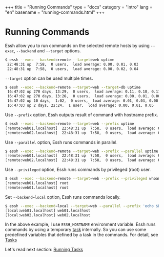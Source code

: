+++
title = "Running Commands"
type = "docs"
category = "intro"
lang = "en"
basename = "running-commands.html"
+++

# Running Commands

Essh allow you to run commands on the selected remote hosts by using `--exec`, `--backend` and `--target` options.

~~~sh
$ essh --exec --backend=remote --target=web uptime
 22:48:31 up  7:58,  0 users,  load average: 0.00, 0.01, 0.03
 22:48:31 up  7:58,  0 users,  load average: 0.00, 0.02, 0.04
~~~

`--target` option can be used multiple times.

~~~sh
$ essh --exec --backend=remote --target=web --target=db uptime
 16:47:02 up 270 days, 13:29,  0 users,  load average: 0.11, 0.18, 0.11
 16:47:02 up 270 days, 13:26,  0 users,  load average: 0.00, 0.01, 0.00
 16:47:02 up 10 days,  1:02,  0 users,  load average: 0.01, 0.03, 0.00
 16:47:03 up 2 days, 22:24,  1 user,  load average: 0.00, 0.01, 0.05
~~~

Use `--prefix` option, Essh outputs result of command with hostname prefix.

~~~sh
$ essh --exec --backend=remote --target=web --prefix uptime
[remote:web01.localhost]  22:48:31 up  7:58,  0 users,  load average: 0.00, 0.01, 0.03
[remote:web02.localhost]  22:48:31 up  7:58,  0 users,  load average: 0.00, 0.02, 0.04
~~~

Use `--parallel` option, Essh runs commands in parallel.

~~~sh
$ essh --exec --backend=remote --target=web --prefix --parallel uptime
[remote:web01.localhost]  22:48:31 up  7:58,  0 users,  load average: 0.00, 0.01, 0.03
[remote:web02.localhost]  22:48:31 up  7:58,  0 users,  load average: 0.00, 0.02, 0.04
~~~

Use `--privileged` option, Essh runs commands by privileged (root) user.

~~~sh
$ essh --exec --backend=remote --target=web --prefix --privileged whoami
[remote:web01.localhost] root
[remote:web01.localhost] root
~~~

Set `--backend=local` option, Essh runs commands locally.

~~~sh
$ essh --exec --backend=local --target=web --parallel --prefix 'echo $ESSH_HOSTNAME'
[local:web01.localhost] web01.localhost
[local:web02.localhost] web02.localhost
~~~

In the above example, I use `ESSH_HOSTNAME` environment variable.
Essh runs commands by using a temporary [task](/docs/en/tasks.html) internally. So you can use some predefined variables that defined by a task in the commands. For detail, see [Tasks](/docs/en/tasks.html)


Let's read next section: [Running Tasks](running-tasks.html)
